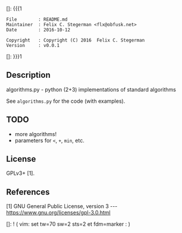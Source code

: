 []: {{{1

    File        : README.md
    Maintainer  : Felix C. Stegerman <flx@obfusk.net>
    Date        : 2016-10-12

    Copyright   : Copyright (C) 2016  Felix C. Stegerman
    Version     : v0.0.1

[]: }}}1

<!-- badge? -->

## Description

algorithms.py - python (2+3) implementations of standard algorithms

See `algorithms.py` for the code (with examples).

<!--

## Examples

...

-->

## TODO

  * more algorithms!
  * parameters for `<`, `+`, `min`, etc.

## License

GPLv3+ [1].

## References

[1] GNU General Public License, version 3
--- https://www.gnu.org/licenses/gpl-3.0.html

[]: ! ( vim: set tw=70 sw=2 sts=2 et fdm=marker : )
